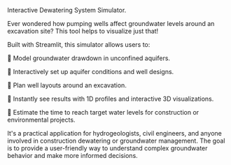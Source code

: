 Interactive Dewatering System Simulator. 

Ever wondered how pumping wells affect groundwater levels around an excavation site? This tool helps to visualize just that!

Built with Streamlit, this simulator allows users to:

🔹 Model groundwater drawdown in unconfined aquifers.

🔹 Interactively set up aquifer conditions and well designs.

🔹 Plan well layouts around an excavation.

🔹 Instantly see results with 1D profiles and interactive 3D visualizations.

🔹 Estimate the time to reach target water levels for construction or environmental projects.

It's a practical application for hydrogeologists, civil engineers, and anyone involved in construction dewatering or groundwater management. The goal is to provide a user-friendly way to understand complex groundwater behavior and make more informed decisions.
